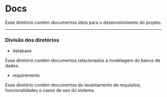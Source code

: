 # Docs

Esse diretório contém documentos úteis para o desenvolvimento do projeto.

---
### Divisão dos diretórios

- database

Esse diretório contém documentos relacionados a modelagem do banco de dados. 

- requirements

Esse diretório contém documentos do levantamento de requisitos, funcionalidades e casos de uso do sistema.
